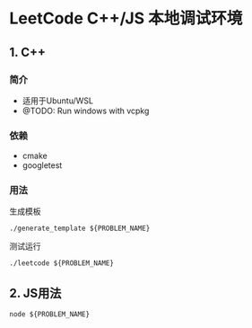 # LeetCode C++/JS 本地调试环境

## 1. C++

### 简介

- 适用于Ubuntu/WSL
- @TODO: Run windows with vcpkg

### 依赖

- cmake
- googletest

### 用法

生成模板

```shell
./generate_template ${PROBLEM_NAME}
```

测试运行

```shell
./leetcode ${PROBLEM_NAME}
```

## 2. JS用法

```shell
node ${PROBLEM_NAME}
```
